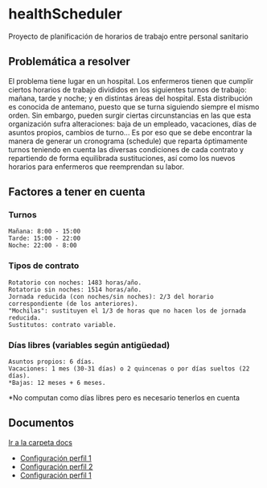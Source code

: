 # healthScheduler
Proyecto de planificación de horarios de trabajo entre personal sanitario

## Problemática a resolver
El problema tiene lugar en un hospital. Los enfermeros tienen que cumplir ciertos horarios de trabajo divididos en los siguientes turnos de trabajo: mañana, tarde y noche; y en distintas áreas del hospital. Esta distribución es conocida de antemano, puesto que se turna siguiendo siempre el mismo orden. Sin embargo, pueden surgir ciertas circunstancias en las que esta organización sufra alteraciones: baja de un empleado, vacaciones, días de asuntos propios, cambios de turno... Es por eso que se debe encontrar la manera de generar un cronograma (schedule) que reparta óptimamente turnos teniendo en cuenta las diversas condiciones de cada contrato y repartiendo de forma equilibrada sustituciones, así como los nuevos horarios para enfermeros que reemprendan su labor.

## Factores a tener en cuenta
### Turnos
    Mañana: 8:00 - 15:00
    Tarde: 15:00 - 22:00
    Noche: 22:00 - 8:00
### Tipos de contrato
    Rotatorio con noches: 1483 horas/año.
    Rotatorio sin noches: 1514 horas/año.
    Jornada reducida (con noches/sin noches): 2/3 del horario correspondiente (de los anteriores).
    "Mochilas": sustituyen el 1/3 de horas que no hacen los de jornada reducida.
    Sustitutos: contrato variable.
### Días libres (variables según antigüedad)
    Asuntos propios: 6 días.
    Vacaciones: 1 mes (30-31 días) o 2 quincenas o por días sueltos (22 días).
    *Bajas: 12 meses + 6 meses.

*No computan como días libres pero es necesario tenerlos en cuenta


## Documentos
[Ir a la carpeta docs](./docs/)
 - [Configuración perfil 1](.\docs\conf1.png)
 - [Configuración perfil 2](.\docs\conf2.png)
 - [Configuración perfil 1](.\docs\claveSSH.png)